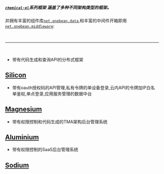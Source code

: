 ##### [`chemical-el`](https://github.com/0nebean/chemical-el)系列框架 涵盖了多种不同架构类型的框架。  
并拥有丰富的组件库[`net.onebean.data`](https://github.com/0nebean/net.onebean.data),和丰富的中间件开箱即用[`net.onebean.middleware`](https://github.com/0nebean/net.onebean.middleware):

<br/>

---

<br/>


* 带有代码生成和查询API的分布式框架
## [Silicon](https://0nebean.github.io/Silicon/) 



* 带有oauth授权码的API管理,私有令牌的单设备登录,云内API的令牌加IP白名单鉴权,单点登录,应用服务管理的数据中台
## [Magnesium](https://0nebean.github.io/Magnesium/) 



* 带有权限控制和代码生成的TMA架构后台管理系统
## [Aluminium](https://0nebean.github.io/Aluminium/) 


* 带有权限控制的SaaS后台管理系统
## [Sodium](https://0nebean.github.io/Sodium/) 





